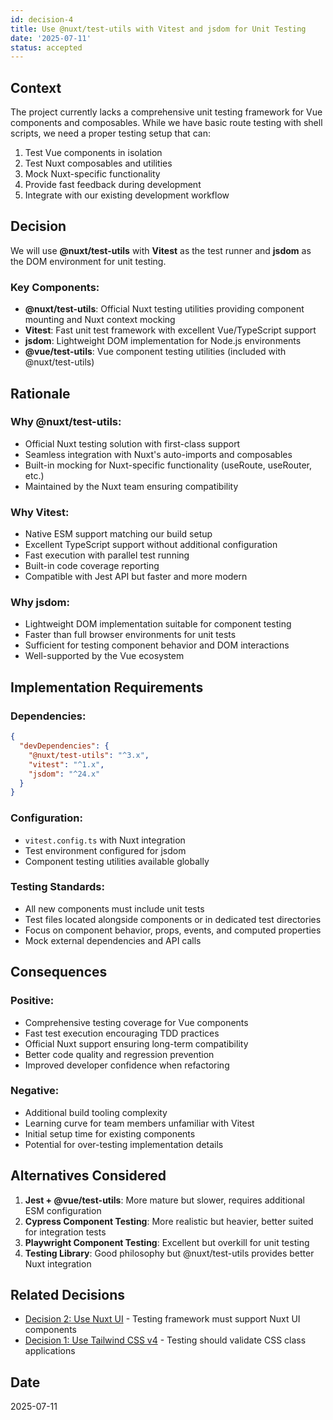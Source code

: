 ```yaml
---
id: decision-4
title: Use @nuxt/test-utils with Vitest and jsdom for Unit Testing
date: '2025-07-11'
status: accepted
---
```


## Context
The project currently lacks a comprehensive unit testing framework for Vue components and composables. While we have basic route testing with shell scripts, we need a proper testing setup that can:

1. Test Vue components in isolation
2. Test Nuxt composables and utilities
3. Mock Nuxt-specific functionality
4. Provide fast feedback during development
5. Integrate with our existing development workflow

## Decision
We will use **@nuxt/test-utils** with **Vitest** as the test runner and **jsdom** as the DOM environment for unit testing.

### Key Components:
- **@nuxt/test-utils**: Official Nuxt testing utilities providing component mounting and Nuxt context mocking
- **Vitest**: Fast unit test framework with excellent Vue/TypeScript support
- **jsdom**: Lightweight DOM implementation for Node.js environments
- **@vue/test-utils**: Vue component testing utilities (included with @nuxt/test-utils)

## Rationale

### Why @nuxt/test-utils:
- Official Nuxt testing solution with first-class support
- Seamless integration with Nuxt's auto-imports and composables
- Built-in mocking for Nuxt-specific functionality (useRoute, useRouter, etc.)
- Maintained by the Nuxt team ensuring compatibility

### Why Vitest:
- Native ESM support matching our build setup
- Excellent TypeScript support without additional configuration
- Fast execution with parallel test running
- Built-in code coverage reporting
- Compatible with Jest API but faster and more modern

### Why jsdom:
- Lightweight DOM implementation suitable for component testing
- Faster than full browser environments for unit tests
- Sufficient for testing component behavior and DOM interactions
- Well-supported by the Vue ecosystem

## Implementation Requirements

### Dependencies:
```json
{
  "devDependencies": {
    "@nuxt/test-utils": "^3.x",
    "vitest": "^1.x",
    "jsdom": "^24.x"
  }
}
```

### Configuration:
- `vitest.config.ts` with Nuxt integration
- Test environment configured for jsdom
- Component testing utilities available globally

### Testing Standards:
- All new components must include unit tests
- Test files located alongside components or in dedicated test directories
- Focus on component behavior, props, events, and computed properties
- Mock external dependencies and API calls

## Consequences

### Positive:
- Comprehensive testing coverage for Vue components
- Fast test execution encouraging TDD practices
- Official Nuxt support ensuring long-term compatibility
- Better code quality and regression prevention
- Improved developer confidence when refactoring

### Negative:
- Additional build tooling complexity
- Learning curve for team members unfamiliar with Vitest
- Initial setup time for existing components
- Potential for over-testing implementation details

## Alternatives Considered

1. **Jest + @vue/test-utils**: More mature but slower, requires additional ESM configuration
2. **Cypress Component Testing**: More realistic but heavier, better suited for integration tests
3. **Playwright Component Testing**: Excellent but overkill for unit testing
4. **Testing Library**: Good philosophy but @nuxt/test-utils provides better Nuxt integration

## Related Decisions
- [Decision 2: Use Nuxt UI](decision-2-use-nuxt-ui.md) - Testing framework must support Nuxt UI components
- [Decision 1: Use Tailwind CSS v4](decision-1-use-tailwind-CSS-v4.md) - Testing should validate CSS class applications

## Date
2025-07-11